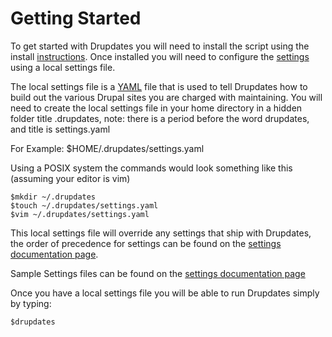 Getting Started
===========

To get started with Drupdates you will need to install the script using the install
[instructions](index.md).  Once installed you will need to configure the [settings](settings.md)
using a local settings file.

The local settings file is a [YAML](http://en.wikipedia.org/wiki/YAML) file that is used to tell Drupdates how
to build out the various Drupal sites you are charged with maintaining.  You will
need to create the local settings file in your home directory in a hidden folder
title .drupdates, note: there is a period before the word drupdates, and title is settings.yaml

For Example:
$HOME/.drupdates/settings.yaml

Using a POSIX system the commands would look something like this (assuming your editor is vim)

```
$mkdir ~/.drupdates
$touch ~/.drupdates/settings.yaml
$vim ~/.drupdates/settings.yaml
```

This local settings file will override any settings that ship with Drupdates, the
order of precedence for settings can be found on the [settings documentation page](settings.md#overrides).

Sample Settings files can be found on the [settings documentation page](settings.md#samples)

Once you have a local settings file you will be able to run Drupdates simply by typing:

```
$drupdates
```
